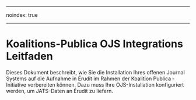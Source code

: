 - - -
noindex: true
- - -
# Koalitions-Publica OJS Integrations Leitfaden

Dieses Dokument beschreibt, wie Sie die Installation Ihres offenen Journal Systems auf die Aufnahme in Érudit​ im Rahmen der Koalition Publica ­Initiative vorbereiten können. Dazu muss Ihre OJS-Installation konfiguriert werden, um JATS-Daten an Érudit zu liefern.
